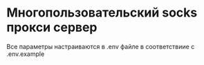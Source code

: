 # Многопользовательский socks прокси сервер
Все параметры настраиваются в .env файле в соответствиие с .env.example
